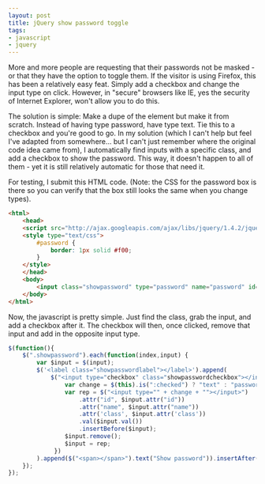 ```yaml
---
layout: post
title: jQuery show password toggle
tags:
- javascript
- jquery
---
```


More and more people are requesting that their passwords not be masked - or that they have the option to toggle them.  If the visitor is using Firefox, this has been a relatively easy feat.  Simply add a checkbox and change the input type on click.  However, in "secure" browsers like IE, yes the security of Internet Explorer, won't allow you to do this.

The solution is simple: Make a dupe of the element but make it from scratch.  Instead of having type password, have type text.  Tie this to a checkbox and you're good to go.  In my solution (which I can't help but feel I've adapted from somewhere... but I can't just remember where the original code idea came from), I automatically find inputs with a specific class, and add a checkbox to show the password.  This way, it doesn't happen to all of them - yet it is still relatively automatic for those that need it.

For testing, I submit this HTML code.  (Note: the CSS for the password box is there so you can verify that the box still looks the same when you change types).


    
```html
<html>
    <head>
    <script src="http://ajax.googleapis.com/ajax/libs/jquery/1.4.2/jquery.min.js" type="text/javascript"></script>
    <style type="text/css">
        #password {
            border: 1px solid #f00;
        }
    </style>
    </head>
    <body>
        <input class="showpassword" type="password" name="password" id="password"></input>
    </body>
</html>
```
    

Now, the javascript is pretty simple.  Just find the class, grab the input, and add a checkbox after it.  The checkbox will then, once clicked, remove that input and add in the opposite input type.
    
```javascript
$(function(){
    $(".showpassword").each(function(index,input) {
        var $input = $(input);
        $('<label class="showpasswordlabel"></label>').append(
            $("<input type="checkbox" class="showpasswordcheckbox"></input>").click(function() {
                var change = $(this).is(":checked") ? "text" : "password";
                var rep = $("<input type="" + change + ""></input>")
                    .attr("id", $input.attr("id"))
                    .attr("name", $input.attr("name"))
                    .attr('class', $input.attr('class'))
                    .val($input.val())
                    .insertBefore($input);
                $input.remove();
                $input = rep;
             })
        ).append($("<span></span>").text("Show password")).insertAfter($input);
    });
});
```
    
